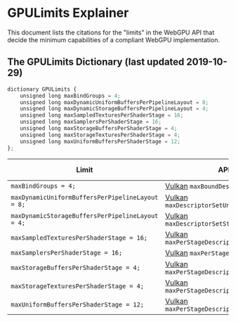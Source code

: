 # GPULimits Explainer

This document lists the citations for the "limits" in the WebGPU API that decide the minimum capabilities of a compliant WebGPU implementation.

## The GPULimits Dictionary (last updated 2019-10-29)

```javascript
dictionary GPULimits {
    unsigned long maxBindGroups = 4;
    unsigned long maxDynamicUniformBuffersPerPipelineLayout = 8;
    unsigned long maxDynamicStorageBuffersPerPipelineLayout = 4;
    unsigned long maxSampledTexturesPerShaderStage = 16;
    unsigned long maxSamplersPerShaderStage = 16;
    unsigned long maxStorageBuffersPerShaderStage = 4;
    unsigned long maxStorageTexturesPerShaderStage = 4;
    unsigned long maxUniformBuffersPerShaderStage = 12;
};
```

Limit | API Doc | gpuweb issue/PR
--- | --- | ---
`maxBindGroups = 4;` | [Vulkan](https://www.khronos.org/registry/vulkan/specs/1.1-extensions/html/vkspec.html#limits-minmax) `maxBoundDescriptorSets` |
`maxDynamicUniformBuffersPerPipelineLayout = 8;` | [Vulkan](https://www.khronos.org/registry/vulkan/specs/1.1-extensions/html/vkspec.html#limits-minmax) `maxDescriptorSetUniformBuffersDynamic` | [#406](https://github.com/gpuweb/gpuweb/issues/406)
`maxDynamicStorageBuffersPerPipelineLayout = 4;` | [Vulkan](https://www.khronos.org/registry/vulkan/specs/1.1-extensions/html/vkspec.html#limits-minmax) `maxDescriptorSetStorageBuffersDynamic` | [#406](https://github.com/gpuweb/gpuweb/issues/406)
`maxSampledTexturesPerShaderStage = 16;` | [Vulkan](https://www.khronos.org/registry/vulkan/specs/1.1-extensions/html/vkspec.html#limits-minmax) `maxPerStageDescriptorSampledImages` | [#409](https://github.com/gpuweb/gpuweb/issues/409)
`maxSamplersPerShaderStage = 16;` | [Vulkan](https://www.khronos.org/registry/vulkan/specs/1.1-extensions/html/vkspec.html#limits-minmax) `maxPerStageDescriptorSamplers` | [#409](https://github.com/gpuweb/gpuweb/issues/409)
`maxStorageBuffersPerShaderStage = 4;` | [Vulkan](https://www.khronos.org/registry/vulkan/specs/1.1-extensions/html/vkspec.html#limits-minmax) `maxPerStageDescriptorStorageBuffers` | [#409](https://github.com/gpuweb/gpuweb/issues/409)
`maxStorageTexturesPerShaderStage = 4;` | [Vulkan](https://www.khronos.org/registry/vulkan/specs/1.1-extensions/html/vkspec.html#limits-minmax) `maxPerStageDescriptorStorageImages` | [#409](https://github.com/gpuweb/gpuweb/issues/409)
`maxUniformBuffersPerShaderStage = 12;` | [Vulkan](https://www.khronos.org/registry/vulkan/specs/1.1-extensions/html/vkspec.html#limits-minmax) `maxPerStageDescriptorUniformBuffers` | [#409](https://github.com/gpuweb/gpuweb/issues/409)
